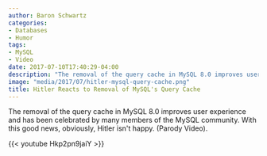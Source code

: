 ```yaml
---
author: Baron Schwartz
categories:
- Databases
- Humor
tags:
- MySQL
- Video
date: 2017-07-10T17:40:29-04:00
description: "The removal of the query cache in MySQL 8.0 improves user experience and has been celebrated by many members of the MySQL community. With this good news, obviously, Hitler isn't happy."
image: "media/2017/07/hitler-mysql-query-cache.png"
title: Hitler Reacts to Removal of MySQL's Query Cache
---
```


The removal of the query cache in MySQL 8.0 improves user experience and has
been celebrated by many members of the MySQL community. With this good news,
obviously, Hitler isn't happy. (Parody Video).

{{< youtube Hkp2pn9jaiY >}}

<!--more-->
